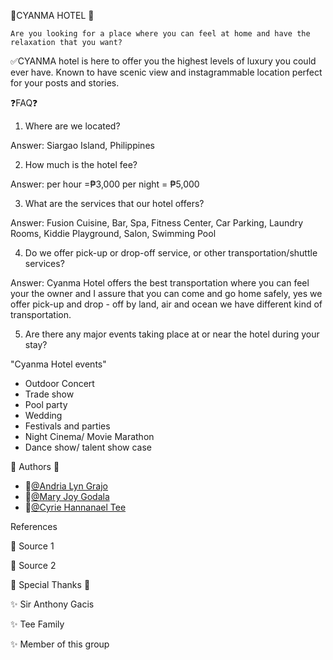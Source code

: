 💙CYANMA HOTEL 💙
    
    Are you looking for a place where you can feel at home and have the relaxation that you want?

✅CYANMA hotel is here to offer you the highest levels of luxury you could ever have. Known to have scenic view and instagrammable location perfect for your posts and stories.


❓FAQ❓


1. Where are we located?

Answer: Siargao Island, Philippines 

2. How much is the hotel fee?

Answer: per hour =₱3,000 per night = ₱5,000

3. What are the services that our hotel offers?

Answer: Fusion Cuisine, Bar, Spa, Fitness Center, Car Parking, Laundry Rooms, Kiddie Playground, Salon, Swimming Pool

4. Do we offer pick-up or drop-off service, or other transportation/shuttle services?

Answer: Cyanma Hotel offers the best transportation where you can feel your the owner and I assure that you can come and go home safely, yes we offer pick-up and drop - off  by land, air and ocean we have different kind of transportation.

5. Are there any major events taking place at or near the hotel during your stay?
 
 "Cyanma Hotel events"
* Outdoor Concert
* Trade show
* Pool party
* Wedding
* Festivals and parties
* Night Cinema/ Movie Marathon
* Dance show/ talent show case


📝 Authors 📝


- 👩[@Andria Lyn Grajo](https://www.github.com/AndriaGrajo09)
- 👩[@Mary Joy Godala](https://www.github.com/mMJ12042001)
- 👩[@Cyrie Hannanael Tee](https://www.github.com/mscyrie131)



 References


 📌 Source 1
  
 📌 Source 2



 💓 Special Thanks 💓



✨ Sir Anthony Gacis

✨ Tee Family

✨ Member of this group

